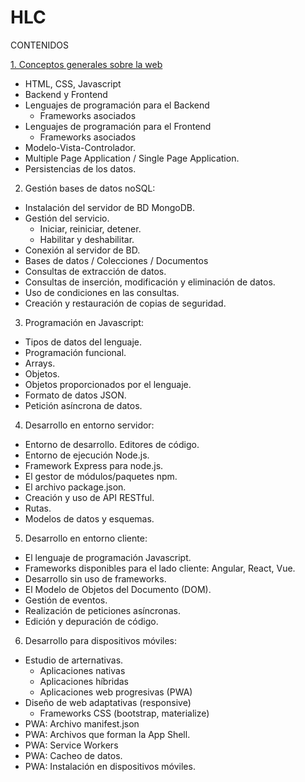 # HLC
CONTENIDOS

[1. Conceptos generales sobre la web](https://github.com/Diegocd/HLC/blob/master/1.%20Conceptos%20generales%20sobre%20la%20web.md)

- HTML, CSS, Javascript
- Backend y Frontend
- Lenguajes de programación para el Backend
  * Frameworks asociados
- Lenguajes de programación para el Frontend
  * Frameworks asociados
- Modelo-Vista-Controlador.
- Multiple Page Application / Single Page Application.
- Persistencias de los datos.

2. Gestión bases de datos noSQL:

- Instalación del servidor de BD MongoDB.
- Gestión del servicio.
  * Iniciar, reiniciar, detener.
  * Habilitar y deshabilitar.
- Conexión al servidor de BD.
- Bases de datos / Colecciones / Documentos
- Consultas de extracción de datos.
- Consultas de inserción, modificación y eliminación de datos.
- Uso de condiciones en las consultas.
- Creación y restauración de copias de seguridad.

3. Programación en Javascript:

- Tipos de datos del lenguaje.
- Programación funcional.
- Arrays.
- Objetos.
- Objetos proporcionados por el lenguaje.
- Formato de datos JSON.
- Petición asíncrona de datos.

4. Desarrollo en entorno servidor:

- Entorno de desarrollo. Editores de código.
- Entorno de ejecución Node.js.
- Framework Express para node.js.
- El gestor de módulos/paquetes npm.
- El archivo package.json.
- Creación y uso de API RESTful.
- Rutas.
- Modelos de datos y esquemas.

5. Desarrollo en entorno cliente:

- El lenguaje de programación Javascript.
- Frameworks disponibles para el lado cliente: Angular, React, Vue.
- Desarrollo sin uso de frameworks.
- El Modelo de Objetos del Documento (DOM).
- Gestión de eventos.
- Realización de peticiones asíncronas.
- Edición y depuración de código.

6. Desarrollo para dispositivos móviles:

- Estudio de arternativas.
  * Aplicaciones nativas
  * Aplicaciones híbridas
  * Aplicaciones web progresivas (PWA)
- Diseño de web adaptativas (responsive)
  * Frameworks CSS (bootstrap, materialize)
- PWA: Archivo manifest.json
- PWA: Archivos que forman la App Shell.
- PWA: Service Workers
- PWA: Cacheo de datos.
- PWA: Instalación en dispositivos móviles.

